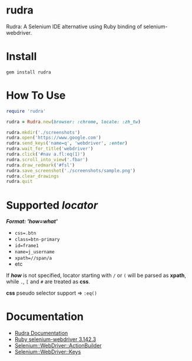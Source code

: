 # rudra

Rudra: A Selenium IDE alternative using Ruby binding of selenium-webdriver.

# Install

`gem install rudra`

# How To Use

```ruby
require 'rudra'

rudra = Rudra.new(browser: :chrome, locale: :zh_tw)

rudra.mkdir('./screenshots')
rudra.open('https://www.google.com')
rudra.send_keys('name=q', 'webdriver', :enter)
rudra.wait_for_title('webdriver')
rudra.click('#nav a.fl:eq(1)')
rudra.scroll_into_view('.fbar')
rudra.draw_redmark('#fsl')
rudra.save_screenshot('./screenshots/sample.png')
rudra.clear_drawings
rudra.quit
```

# Supported **_locator_**

**_Format: 'how=what'_**

- `css=.btn`
- `class=btn-primary`
- `id=frame1`
- `name=j_username`
- `xpath=//span/a`
- etc

If **_how_** is not specified, locator starting with `/` or `(` will be parsed as **xpath**, while `.`, `[` and `#` are treated as **css**.

**css** pseudo selector support => `:eq()`

# Documentation

- [Rudra Documentation](https://aaronchen.github.io/rudra/Rudra.html)
- [Ruby selenium-webdriver 3.142.3](https://www.rubydoc.info/gems/selenium-webdriver/3.142.4/Selenium)
- [Selenium::WebDriver::ActionBuilder](https://www.rubydoc.info/gems/selenium-webdriver/3.142.4/Selenium/WebDriver/ActionBuilder)
- [Selenium::WebDriver::Keys](https://www.rubydoc.info/gems/selenium-webdriver/3.142.4/Selenium/WebDriver/Keys)
